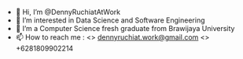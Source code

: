 - 👋 Hi, I’m @DennyRuchiatAtWork
- 👀 I’m interested in Data Science and Software Engineering
- 🌱 I’m a Computer Science fresh graduate from Brawijaya University 
- 📫 How to reach me :
      <> dennyruchiat.work@gmail.com
      <> +6281809902214

<!---
DennyRuchiatAtWork/DennyRuchiatAtWork is a ✨ special ✨ repository because its `README.md` (this file) appears on your GitHub profile.
You can click the Preview link to take a look at your changes.
--->
